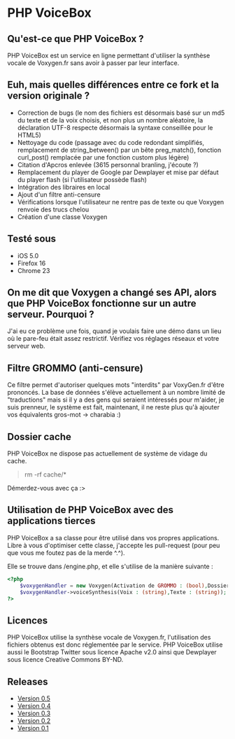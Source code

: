# PHP VoiceBox

## Qu'est-ce que PHP VoiceBox ?

PHP VoiceBox est un service en ligne permettant d'utiliser la synthèse vocale de Voxygen.fr sans avoir à passer par leur interface.

## Euh, mais quelles différences entre ce fork et la version originale ?

* Correction de bugs (le nom des fichiers est désormais basé sur un md5 du texte et de la voix choisis, et non plus un nombre aléatoire, la déclaration UTF-8 respecte désormais la syntaxe conseillée pour le HTML5)
* Nettoyage du code (passage avec du code redondant simplifiés, remplacement de string_between() par un bête preg_match(), fonction curl_post() remplacée par une fonction custom plus légère)
* Citation d'Apcros enlevée (3615 personnal branling, j'écoute ?)
* Remplacement du player de Google par Dewplayer et mise par défaut du player flash (si l'utilisateur possède flash)
* Intégration des libraires en local
* Ajout d'un filtre anti-censure
* Vérifications lorsque l'utilisateur ne rentre pas de texte ou que Voxygen renvoie des trucs chelou
* Création d'une classe Voxygen

## Testé sous

* iOS 5.0
* Firefox 16
* Chrome 23

## On me dit que Voxygen a changé ses API, alors que PHP VoiceBox fonctionne sur un autre serveur. Pourquoi ?

J'ai eu ce problème une fois, quand je voulais faire une démo dans un lieu où le pare-feu était assez restrictif. Vérifiez vos réglages réseaux et votre serveur web.

## Filtre GROMMO (anti-censure)

Ce filtre permet d'autoriser quelques mots "interdits" par VoxyGen.fr d'être prononcés. La base de données s'élève actuellement à un nombre limité de "traductions" mais si il y a des gens qui seraient intéressés pour m'aider, je suis prenneur, le système est fait, maintenant, il ne reste plus qu'à ajouter vos équivalents gros-mot -> charabia :)

## Dossier cache

PHP VoiceBox ne dispose pas actuellement de système de vidage du cache.

> rm -rf cache/*

Démerdez-vous avec ça :>

## Utilisation de PHP VoiceBox avec des applications tierces

PHP VoiceBox a sa classe pour être utilisé dans vos propres applications. Libre à vous d'optimiser cette classe, j'accepte les pull-request (pour peu que vous me foutez pas de la merde ^.^).

Elle se trouve dans /engine.php, et elle s'utilise de la manière suivante :

```php
<?php
	$voxygenHandler = new Voxygen(Activation de GROMMO : (bool),Dossier de stockage du cache : (string));
	$voxygenHandler->voiceSynthesis(Voix : (string),Texte : (string)); // Retourne url du fichier stocké (string)
?>
```

## Licences

PHP VoiceBox utilise la synthèse vocale de Voxygen.fr, l'utilisation des fichiers obtenus est donc réglementée par le service. PHP VoiceBox utilise aussi le Bootstrap Twitter sous licence Apache v2.0 ainsi que Dewplayer sous licence Creative Commons BY-ND.

## Releases
* [Version 0.5](https://github.com/tibounise/PHP-VoiceBox/tree/ed52d9576e7e539bc7c6b2ec5818ad2f6b08518c)
* [Version 0.4](https://github.com/tibounise/PHP-VoiceBox/tree/0f187635ea6375accbf76b8fed2718ed984e63f8)
* [Version 0.3](https://github.com/tibounise/PHP-VoiceBox/tree/bcfa90a2f693e928d216f8dee9e401137d78411d)
* [Version 0.2](https://github.com/tibounise/PHP-VoiceBox/tree/02d1ba169e6dd0d04f59a60658999e5edaa4e67e)
* [Version 0.1](https://github.com/tibounise/PHP-VoiceBox/tree/1136cdf19f15b0c7db43ebd47baebc55cc9b0848)